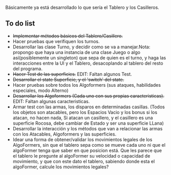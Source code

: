 
Básicamente ya está desarrollado lo que sería el Tablero y los Casilleros.

## To do list
* ~~Implementar métodos básicos del Tablero/Casillero.~~
* Hacer pruebas que verifiquen los turnos.
* Desarrollar las clase Turno, y decidir como se va a manejar.Nota: propongo que haya una instancia de una clase Juego o algo así(posiblemente un singleton) que sepa de quien es el turno, y haga las interacciones entre la UI y el Tablero, desacoplando al tablero del resto del programa.
* ~~Hacer Test de las superficies.~~ EDIT: Faltan algunos Test.
* ~~Desarrollar el state Superficie, y el 'switch' del state.~~
* Hacer pruebas sobre todos los Algoformers (sus ataques, habilidades especiales, modo Alterno)
* ~~Desarrollar los Algoformers (Cada uno con sus propias caracteristicas).~~ EDIT: Faltan algunas caracteristicas.
* Armar test con las armas, los disparos en determinadas casillas. (Todos los objetos son atacables, pero los Espacios Vacio y los bonus si los atacan, no hacen nada, Si atacan un casillero, y el casillero es una superficie Rocosa, debe cambiar de Estado y ser una superficie LLana)
* Desarrollar la interacción y los métodos que van a relacionar las armas con los Atacables, Algoformers y las superficies.
* Idear una forma de obtener/validar los movimientos legales de los AlgoFormers, sin que el tablero sepa como se mueve cada uno ni que el algoFormer tenga que saber en que posicion está. Que les parece que el tablero le pregunte al algoFormer su velocidad o capacidad de movimiento, y que con este dato el tablero, sabiendo donde esta el algoFormer, calcule los movimientos legales?

